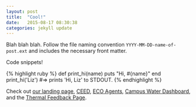 ```yaml
---
layout: post
title:  "Cool!"
date:   2015-08-17 08:30:38
categories: jekyll update
---
```

Blah blah blah. Follow the file naming convention `YYYY-MM-DD-name-of-post.ext` and includes the necessary front matter.

Code snippets!

{% highlight ruby %}
def print_hi(name)
  puts "Hi, #{name}"
end
print_hi('Liz')
#=> prints 'Hi, Liz' to STDOUT.
{% endhighlight %}

Check out [our landing page][eco-home], [CEED][ceed], [ECO Agents][eco-agents], [Campus Water Dashboard][water-dashboard], and the [Thermal Feedback Page][thermal-feedback].

[eco-home]:         http://eco.ucdavis.edu
[ceed]:             http://ceed.ucdavis.edu
[eco-agents]:       http://ecoagent.ucdavis.edu
[water-dashboard]:  http://water.ucdavis.edu
[thermal-feedback]: http://thermalfeedback.ucdavis.edu
